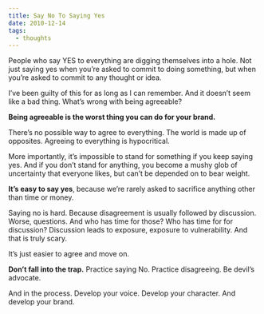 ```yaml
---
title: Say No To Saying Yes
date: 2010-12-14
tags:
  - thoughts
---
```


People who say YES to everything are digging themselves into a hole. Not just saying yes when you’re asked to commit to doing something, but when you’re asked to commit to any thought or idea.

I’ve been guilty of this for as long as I can remember. And it doesn’t seem like a bad thing. What’s wrong with being agreeable?

**Being agreeable is the worst thing you can do for your brand.**

There’s no possible way to agree to everything. The world is made up of opposites. Agreeing to everything is hypocritical.

More importantly, it’s impossible to stand for something if you keep saying yes. And if you don’t stand for anything, you become a mushy glob of uncertainty that everyone likes, but can’t be depended on to bear weight.

**It’s easy to say yes**, because we’re rarely asked to sacrifice anything other than time or money.

Saying no is hard. Because disagreement is usually followed by discussion. Worse, questions. And who has time for those? Who has time for for discussion? Discussion leads to exposure, exposure to vulnerability. And that is truly scary.

It’s just easier to agree and move on.

**Don’t fall into the trap.** Practice saying No. Practice disagreeing. Be devil’s advocate.

And in the process. Develop your voice. Develop your character. And develop your brand.
